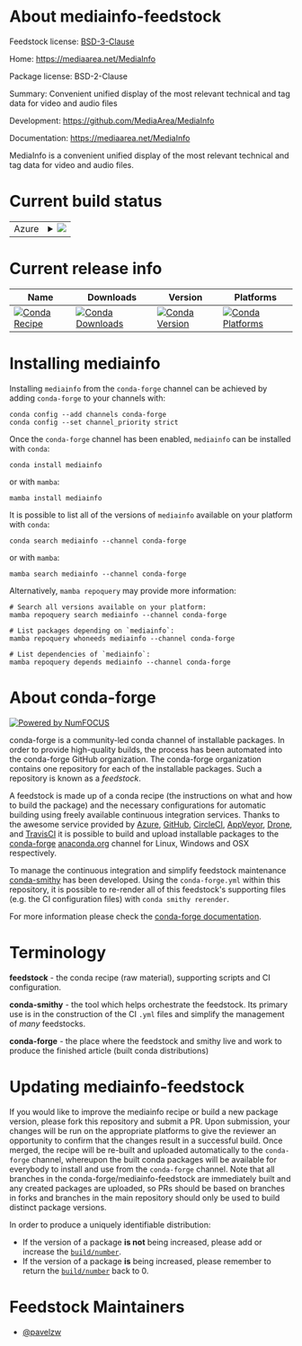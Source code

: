 About mediainfo-feedstock
=========================

Feedstock license: [BSD-3-Clause](https://github.com/conda-forge/mediainfo-feedstock/blob/main/LICENSE.txt)

Home: https://mediaarea.net/MediaInfo

Package license: BSD-2-Clause

Summary: Convenient unified display of the most relevant technical and tag data for video and audio files

Development: https://github.com/MediaArea/MediaInfo

Documentation: https://mediaarea.net/MediaInfo

MediaInfo is a convenient unified display of the most relevant technical and tag data for video and audio files.

Current build status
====================


<table>
    
  <tr>
    <td>Azure</td>
    <td>
      <details>
        <summary>
          <a href="https://dev.azure.com/conda-forge/feedstock-builds/_build/latest?definitionId=24470&branchName=main">
            <img src="https://dev.azure.com/conda-forge/feedstock-builds/_apis/build/status/mediainfo-feedstock?branchName=main">
          </a>
        </summary>
        <table>
          <thead><tr><th>Variant</th><th>Status</th></tr></thead>
          <tbody><tr>
              <td>linux_64</td>
              <td>
                <a href="https://dev.azure.com/conda-forge/feedstock-builds/_build/latest?definitionId=24470&branchName=main">
                  <img src="https://dev.azure.com/conda-forge/feedstock-builds/_apis/build/status/mediainfo-feedstock?branchName=main&jobName=linux&configuration=linux%20linux_64_" alt="variant">
                </a>
              </td>
            </tr><tr>
              <td>osx_64</td>
              <td>
                <a href="https://dev.azure.com/conda-forge/feedstock-builds/_build/latest?definitionId=24470&branchName=main">
                  <img src="https://dev.azure.com/conda-forge/feedstock-builds/_apis/build/status/mediainfo-feedstock?branchName=main&jobName=osx&configuration=osx%20osx_64_" alt="variant">
                </a>
              </td>
            </tr>
          </tbody>
        </table>
      </details>
    </td>
  </tr>
</table>

Current release info
====================

| Name | Downloads | Version | Platforms |
| --- | --- | --- | --- |
| [![Conda Recipe](https://img.shields.io/badge/recipe-mediainfo-green.svg)](https://anaconda.org/conda-forge/mediainfo) | [![Conda Downloads](https://img.shields.io/conda/dn/conda-forge/mediainfo.svg)](https://anaconda.org/conda-forge/mediainfo) | [![Conda Version](https://img.shields.io/conda/vn/conda-forge/mediainfo.svg)](https://anaconda.org/conda-forge/mediainfo) | [![Conda Platforms](https://img.shields.io/conda/pn/conda-forge/mediainfo.svg)](https://anaconda.org/conda-forge/mediainfo) |

Installing mediainfo
====================

Installing `mediainfo` from the `conda-forge` channel can be achieved by adding `conda-forge` to your channels with:

```
conda config --add channels conda-forge
conda config --set channel_priority strict
```

Once the `conda-forge` channel has been enabled, `mediainfo` can be installed with `conda`:

```
conda install mediainfo
```

or with `mamba`:

```
mamba install mediainfo
```

It is possible to list all of the versions of `mediainfo` available on your platform with `conda`:

```
conda search mediainfo --channel conda-forge
```

or with `mamba`:

```
mamba search mediainfo --channel conda-forge
```

Alternatively, `mamba repoquery` may provide more information:

```
# Search all versions available on your platform:
mamba repoquery search mediainfo --channel conda-forge

# List packages depending on `mediainfo`:
mamba repoquery whoneeds mediainfo --channel conda-forge

# List dependencies of `mediainfo`:
mamba repoquery depends mediainfo --channel conda-forge
```


About conda-forge
=================

[![Powered by
NumFOCUS](https://img.shields.io/badge/powered%20by-NumFOCUS-orange.svg?style=flat&colorA=E1523D&colorB=007D8A)](https://numfocus.org)

conda-forge is a community-led conda channel of installable packages.
In order to provide high-quality builds, the process has been automated into the
conda-forge GitHub organization. The conda-forge organization contains one repository
for each of the installable packages. Such a repository is known as a *feedstock*.

A feedstock is made up of a conda recipe (the instructions on what and how to build
the package) and the necessary configurations for automatic building using freely
available continuous integration services. Thanks to the awesome service provided by
[Azure](https://azure.microsoft.com/en-us/services/devops/), [GitHub](https://github.com/),
[CircleCI](https://circleci.com/), [AppVeyor](https://www.appveyor.com/),
[Drone](https://cloud.drone.io/welcome), and [TravisCI](https://travis-ci.com/)
it is possible to build and upload installable packages to the
[conda-forge](https://anaconda.org/conda-forge) [anaconda.org](https://anaconda.org/)
channel for Linux, Windows and OSX respectively.

To manage the continuous integration and simplify feedstock maintenance
[conda-smithy](https://github.com/conda-forge/conda-smithy) has been developed.
Using the ``conda-forge.yml`` within this repository, it is possible to re-render all of
this feedstock's supporting files (e.g. the CI configuration files) with ``conda smithy rerender``.

For more information please check the [conda-forge documentation](https://conda-forge.org/docs/).

Terminology
===========

**feedstock** - the conda recipe (raw material), supporting scripts and CI configuration.

**conda-smithy** - the tool which helps orchestrate the feedstock.
                   Its primary use is in the construction of the CI ``.yml`` files
                   and simplify the management of *many* feedstocks.

**conda-forge** - the place where the feedstock and smithy live and work to
                  produce the finished article (built conda distributions)


Updating mediainfo-feedstock
============================

If you would like to improve the mediainfo recipe or build a new
package version, please fork this repository and submit a PR. Upon submission,
your changes will be run on the appropriate platforms to give the reviewer an
opportunity to confirm that the changes result in a successful build. Once
merged, the recipe will be re-built and uploaded automatically to the
`conda-forge` channel, whereupon the built conda packages will be available for
everybody to install and use from the `conda-forge` channel.
Note that all branches in the conda-forge/mediainfo-feedstock are
immediately built and any created packages are uploaded, so PRs should be based
on branches in forks and branches in the main repository should only be used to
build distinct package versions.

In order to produce a uniquely identifiable distribution:
 * If the version of a package **is not** being increased, please add or increase
   the [``build/number``](https://docs.conda.io/projects/conda-build/en/latest/resources/define-metadata.html#build-number-and-string).
 * If the version of a package **is** being increased, please remember to return
   the [``build/number``](https://docs.conda.io/projects/conda-build/en/latest/resources/define-metadata.html#build-number-and-string)
   back to 0.

Feedstock Maintainers
=====================

* [@pavelzw](https://github.com/pavelzw/)

